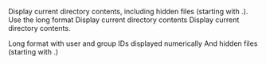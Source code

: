 Display current directory contents, including hidden files (starting with .). Use the long format
Display current directory contents
Display current directory contents.

Long format
with user and group IDs displayed numerically
And hidden files (starting with .)
